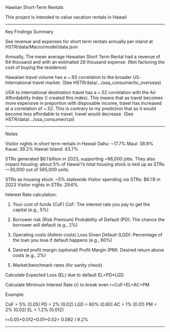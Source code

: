 Hawiian Short-Term Rentals

This project is intended to value vacation rentals in Hawaii

---

Key Findings Summary

See revenue and expenses for short term rentals annually per island at HSTR/data/Macro/model/data.json

Annually, The mean average Hawaiian Short Term Rental had a revenue of 64 thousand and with an estimated 26 thousand expense. (Not factoring the cost of buying the residence)

Hawaiian travel volume has a ~.93 correlation to the broader US-International travel market. (See HSTR/data/.../usa_consumer/to_overseas)

USA to international destination travel has a ~.52 correlation with the Air Affordability Index (I created this index). This means that as travel becomes more expensive in preportion with disposable income, travel has increased at a correlation of ~.52. This is contrary to my prediction that as it would become less affordable to travel, travel would decrease. (See HSTR/data/.../usa_consumer/cpi)

---

Notes

Visitor nights in short term rentals in Hawaii
Oahu: ~17.7%
Maui: 38.9%
Kauai: 39.2%
Hawaii Island: 43.7% 

STRs generated $6.1 billion in 2023, supporting ~66,000 jobs. They also impact housing: about 5% of Hawai‘i’s total housing stock is tied up as STRs—30,000 out of 565,000 units.

STRs as housing stock: ~5% statewide
Visitor spending via STRs: $6.1 B in 2023
Visitor nights in STRs: 29.6%

Interest Rate calculation:

1. Your cost of funds (CoF)
CoF: The interest rate you pay to get the capital (e.g., 5%)

2. Borrower risk (Risk Premium)
Probability of Default (PD): The chance the borrower will default (e.g., 2%)

3. Operating costs (Admin costs)
Loss Given Default (LGD): Percentage of the loan you lose if default happens (e.g., 60%)

4. Desired profit margin (optional)
Profit Margin (PM): Desired return above costs (e.g., 2%)

5. Market/benchmark rates (for sanity check)

Calculate Expected Loss (EL) due to default
EL=PD*LGD

Calculate Minimum Interest Rate (r) to break even
r=CoF+EL+AC+PM

Example:

CoF = 5% (0.05)
PD = 2% (0.02)
LGD = 60% (0.60)
AC = 1% (0.01)
PM = 2% (0.02)
EL = 1.2% (0.012) 

r=0.05+0.012+0.01+0.02= 0.092 / 9.2%

---
